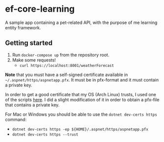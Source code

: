 # ef-core-learning

A sample app containing a pet-related API, with the purpose of me learning entity framework.

## Getting started
1. Run `docker-compose up` from the repository root.
2. Make some requests!
   - `curl https://localhost:8001/weatherForecast`

**Note** that you must have a self-signed certificate available in `~/.aspnet/https/aspnetapp.pfx`. It must be in pfx-format and it must contain a private key.

In order to get a good certificate that my OS (Arch Linux) trusts, I used one of the scripts [here](https://github.com/BorisWilhelms/create-dotnet-devcert/tree/main/scripts). I did a slight modification of it in order to obtain a pfx-file that contains a private key.

For Mac or Windows you should be able to use the `dotnet dev-certs https` command:
 - `dotnet dev-certs https -ep ${HOME}/.aspnet/https/aspnetapp.pfx`
 - `dotnet dev-certs https --trust`